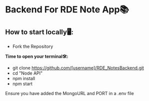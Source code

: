 # Backend For RDE Note App📚

## How to start locally🖥️:

  - Fork the Repository

  **Time to open your terminal🛠️:**

  - git clone https://github.com/[username]/RDE_NotesBackend.git
  - cd "Node API"
  - npm install
  - npm start

  Ensure you have added the MongoURL and PORT in a .env file
